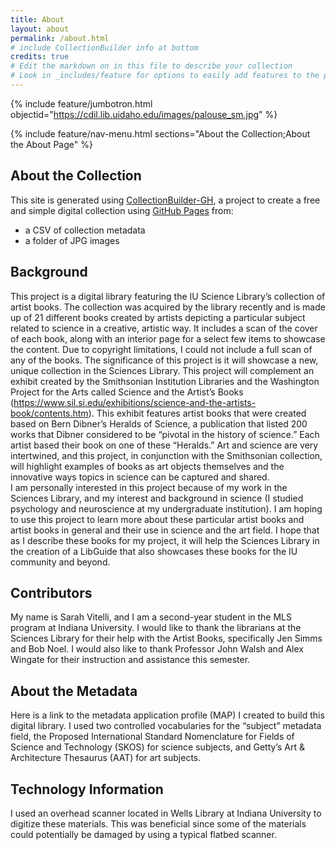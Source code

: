 ```yaml
---
title: About
layout: about
permalink: /about.html
# include CollectionBuilder info at bottom
credits: true
# Edit the markdown on in this file to describe your collection
# Look in _includes/feature for options to easily add features to the page
---
```


{% include feature/jumbotron.html objectid="https://cdil.lib.uidaho.edu/images/palouse_sm.jpg" %}

{% include feature/nav-menu.html sections="About the Collection;About the About Page" %}

## About the Collection

This site is generated using [CollectionBuilder-GH](https://collectionbuilding.github.io/gh/), a project to create a free and simple digital collection using [GitHub Pages](https://pages.github.com/) from: 

- a CSV of collection metadata
- a folder of JPG images

## Background

This project is a digital library featuring the IU Science Library’s collection of artist books. The collection was acquired by the library recently and is made up of 21 different books created by artists depicting a particular subject related to science in a creative, artistic way. It includes a scan of the cover of each book, along with an interior page for a select few items to showcase the content. Due to copyright limitations, I could not include a full scan of any of the books. The significance of this project is it will showcase a new, unique collection in the Sciences Library. 
This project will complement an exhibit created by the Smithsonian Institution Libraries and the Washington Project for the Arts called Science and the Artist’s Books (https://www.sil.si.edu/exhibitions/science-and-the-artists-book/contents.htm). This exhibit features artist books that were created based on Bern Dibner’s Heralds of Science, a publication that listed 200 works that Dibner considered to be “pivotal in the history of science.” Each artist based their book on one of these “Heralds.” Art and science are very intertwined, and this project, in conjunction with the Smithsonian collection, will highlight examples of books as art objects themselves and the innovative ways topics in science can be captured and shared.  
​​I am personally interested in this project because of my work in the Sciences Library, and my interest and background in science (I studied psychology and neuroscience at my undergraduate institution). I am hoping to use this project to learn more about these particular artist books and artist books in general and their use in science and the art field. I hope that as I describe these books for my project, it will help the Sciences Library in the creation of a LibGuide that also showcases these books for the IU community and beyond.

## Contributors

My name is Sarah Vitelli, and I am a second-year student in the MLS program at Indiana University. I would like to thank the librarians at the Sciences Library for their help with the Artist Books, specifically Jen Simms and Bob Noel. I would also like to thank Professor John Walsh and Alex Wingate for their instruction and assistance this semester. 

## About the Metadata

Here is a link to the metadata application profile (MAP) I created to build this digital library. I used two controlled vocabularies for the “subject” metadata field, the Proposed International Standard Nomenclature for Fields of Science and Technology (SKOS) for science subjects, and Getty’s Art & Architecture Thesaurus (AAT) for art subjects.

## Technology Information

I used an overhead scanner located in Wells Library at Indiana University to digitize these materials. This was beneficial since some of the materials could potentially be damaged by using a typical flatbed scanner. 
